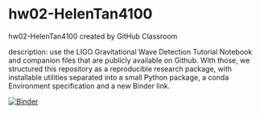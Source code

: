 # hw02-HelenTan4100
hw02-HelenTan4100 created by GitHub Classroom

description: use the LIGO Gravitational Wave Detection Tutorial Notebook and companion files that are publicly available on Github. With those, we structured this repository as a reproducible research package, with installable utilities separated into a small Python package, a conda Environment specification and a new Binder link.

[![Binder](https://mybinder.org/badge_logo.svg)](https://mybinder.org/v2/gh/UCB-stat-159-s23/hw02-HelenTan4100/main?labpath=LOSC_Event_tutorial.ipynb)